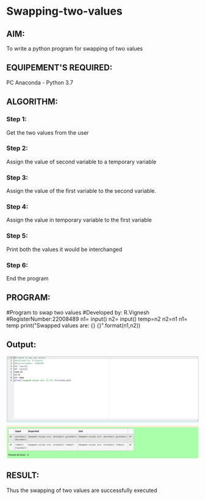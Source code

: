 # Swapping-two-values
## AIM:
To write a python program for swapping of two values
## EQUIPEMENT'S REQUIRED: 
PC
Anaconda - Python 3.7
## ALGORITHM: 
### Step 1:
Get the two values from the user
### Step 2: 
Assign the value of second variable to a temporary variable 
### Step 3: 
Assign the value of the first variable to the second variable.
### Step 4:  
Assign the value in temporary variable to the first variable
### Step 5: 
Print both the values it would be interchanged
### Step 6: 
End the program
## PROGRAM:
#Program to swap two values
#Developed by: R.Vignesh
#RegisterNumber:22008489
n1= input()
n2= input()
temp=n2
n2=n1
n1= temp
print("Swapped values are: {} {}".format(n1,n2))
## Output:
![](swap.png)
## RESULT:
Thus the swapping of two values are successfully executed



